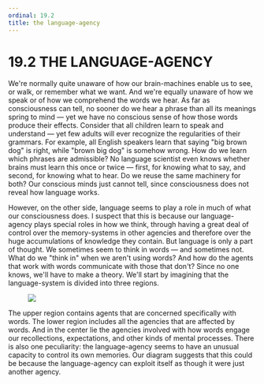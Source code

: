 ```yaml
---
ordinal: 19.2
title: the language-agency
---
```


# 19.2 THE LANGUAGE-AGENCY

We're normally quite unaware of how our brain-machines enable us to see, or walk, or remember what we want. And we're equally unaware of how we speak or of how we comprehend the words we hear. As far as consciousness can tell, no sooner do we hear a phrase than all its meanings spring to mind &mdash; yet we have no conscious sense of how those words produce their effects. Consider that all children learn to speak and understand &mdash; yet few adults will ever recognize the regularities of their grammars. For example, all English speakers learn that saying "big brown dog" is right, while "brown big dog" is somehow wrong. How do we learn which phrases are admissible? No language scientist even knows whether brains must learn this once or twice &mdash; first, for knowing what to say, and second, for knowing what to hear. Do we reuse the same machinery for both? Our conscious minds just cannot tell, since consciousness does not reveal how language works.

However, on the other side, language seems to play a role in much of what our consciousness does. I suspect that this is because our language-agency plays special roles in how we think, through having a great deal of control over the memory-systems in other agencies and therefore over the huge accumulations of knowledge they contain. But language is only a part of thought. We sometimes seem to think in words &mdash; and sometimes not. What do we "think in" when we aren't using words? And how do the agents that work with words communicate with those that don't? Since no one knows, we'll have to make a theory. We'll start by imagining that the language-system is divided into three regions.

<figure><img src="/images/ch19/19-1.png"></img></figure>
The upper region contains agents that are concerned specifically with words. The lower region includes all the agencies that are affected by words. And in the center lie the agencies involved with how words engage our recollections, expectations, and other kinds of mental processes. There is also one peculiarity: the language-agency seems to have an unusual capacity to control its own memories. Our diagram suggests that this could be because the language-agency can exploit itself as though it were just another agency.
